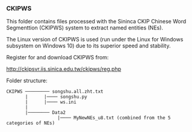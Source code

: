 ### CKIPWS

This folder contains files processed with the Sininca CKIP Chinese Word Segmenttion (CKIPWS) system to extract named entities (NEs).

The Linux version of CKIPWS is used (run under the Linux for Windows subsystem on Windows 10) due to its superior speed and stability.

Register for and download CKIPWS from:

http://ckipsvr.iis.sinica.edu.tw/ckipws/reg.php

Folder structure:

    CKIPWS ───────── songshu.all.zht.txt
           |      |──── songshu.py
           |      |──── ws.ini
           |    
           |──────── Data2
                       |──── MyNewNEs_u8.txt (combined from the 5 categories of NEs)
      

